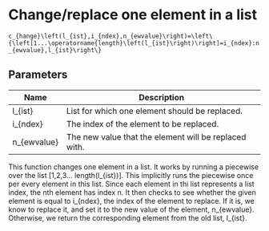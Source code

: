 <!--template=tips-tricks-template.html-->

# Change/replace one element in a list

<span class="math copy main-expr">`c_{hange}\left(l_{ist},i_{ndex},n_{ewvalue}\right)=\left\{\left[1...\operatorname{length}\left(l_{ist}\right)\right]=i_{ndex}:n_{ewvalue},l_{ist}\right\}`</span>

## Parameters
| Name | Description |
| - | - |
| <span class="math">l_{ist}</span> | List for which one element should be replaced.
| <span class="math">i_{ndex}</span> | The index of the element to be replaced.
| <span class="math">n_{ewvalue}</span> | The new value that the element will be replaced with.

This function changes one element in a list. It works by running a piecewise over the list <span class="math">[1,2,3... length(l_{ist})]</span>. This implicitly runs the piecewise once per every element in this list. Since each element in thi list represents a list index, the <span class="math">n</span>th element has index <span class="math">n</span>. It then checks to see whether the given element is equal to <span class="math">i_{ndex}</span>, the index of the element to replace. If it is, we know to replace it, and set it to the new value of the element, <span class="math">n_{ewvalue}</span>. Otherwise, we return the corresponding element from the old list, <span class="math">l_{ist}</span>.